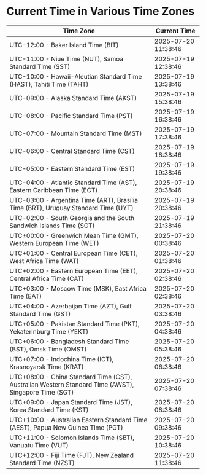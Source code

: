 # Current Time in Various Time Zones

| Time Zone | Current Time |
|-----------|--------------|
| UTC-12:00 - Baker Island Time (BIT) | 2025-07-20 11:38:46 |
| UTC-11:00 - Niue Time (NUT), Samoa Standard Time (SST) | 2025-07-19 12:38:46 |
| UTC-10:00 - Hawaii-Aleutian Standard Time (HAST), Tahiti Time (TAHT) | 2025-07-19 13:38:46 |
| UTC-09:00 - Alaska Standard Time (AKST) | 2025-07-19 15:38:46 |
| UTC-08:00 - Pacific Standard Time (PST) | 2025-07-19 16:38:46 |
| UTC-07:00 - Mountain Standard Time (MST) | 2025-07-19 17:38:46 |
| UTC-06:00 - Central Standard Time (CST) | 2025-07-19 18:38:46 |
| UTC-05:00 - Eastern Standard Time (EST) | 2025-07-19 19:38:46 |
| UTC-04:00 - Atlantic Standard Time (AST), Eastern Caribbean Time (ECT) | 2025-07-19 20:38:46 |
| UTC-03:00 - Argentina Time (ART), Brasília Time (BRT), Uruguay Standard Time (UYT) | 2025-07-19 20:38:46 |
| UTC-02:00 - South Georgia and the South Sandwich Islands Time (SGT) | 2025-07-19 21:38:46 |
| UTC±00:00 - Greenwich Mean Time (GMT), Western European Time (WET) | 2025-07-20 00:38:46 |
| UTC+01:00 - Central European Time (CET), West Africa Time (WAT) | 2025-07-20 01:38:46 |
| UTC+02:00 - Eastern European Time (EET), Central Africa Time (CAT) | 2025-07-20 02:38:46 |
| UTC+03:00 - Moscow Time (MSK), East Africa Time (EAT) | 2025-07-20 02:38:46 |
| UTC+04:00 - Azerbaijan Time (AZT), Gulf Standard Time (GST) | 2025-07-20 03:38:46 |
| UTC+05:00 - Pakistan Standard Time (PKT), Yekaterinburg Time (YEKT) | 2025-07-20 04:38:46 |
| UTC+06:00 - Bangladesh Standard Time (BST), Omsk Time (OMST) | 2025-07-20 05:38:46 |
| UTC+07:00 - Indochina Time (ICT), Krasnoyarsk Time (KRAT) | 2025-07-20 06:38:46 |
| UTC+08:00 - China Standard Time (CST), Australian Western Standard Time (AWST), Singapore Time (SGT) | 2025-07-20 07:38:46 |
| UTC+09:00 - Japan Standard Time (JST), Korea Standard Time (KST) | 2025-07-20 08:38:46 |
| UTC+10:00 - Australian Eastern Standard Time (AEST), Papua New Guinea Time (PGT) | 2025-07-20 09:38:46 |
| UTC+11:00 - Solomon Islands Time (SBT), Vanuatu Time (VUT) | 2025-07-20 10:38:46 |
| UTC+12:00 - Fiji Time (FJT), New Zealand Standard Time (NZST) | 2025-07-20 11:38:46 |
